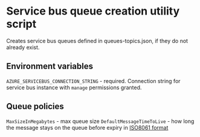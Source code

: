 # Service bus queue creation utility script

Creates service bus queues defined in queues-topics.json, if they do not already exist.

## Environment variables

`AZURE_SERVICEBUS_CONNECTION_STRING` - required.  Connection string for service bus instance with `manage` permissions granted.

## Queue policies

`MaxSizeInMegabytes` - max queue size
`DefaultMessageTimeToLive` - how long the message stays on the queue before expiry in [ISO8061 format](https://www.digi.com/resources/documentation/digidocs/90001437-13/reference/r_iso_8601_duration_format.htm)
